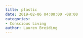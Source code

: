 ```yaml
---
title: plastic
date: 2019-02-06 04:00:00 -08:00
categories:
- Conscious Living
author: Lauren Breiding
---
```


